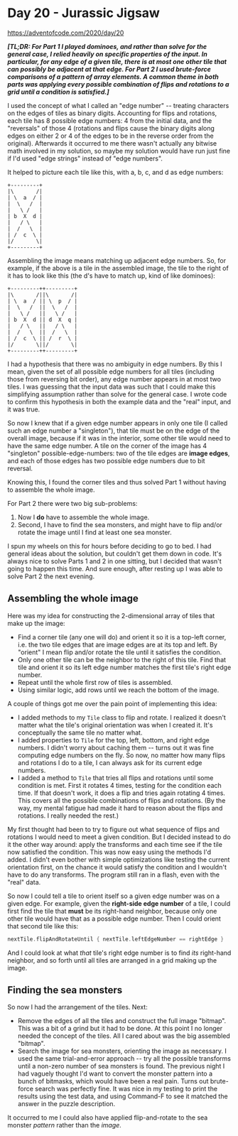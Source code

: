 # Day 20 - Jurassic Jigsaw

<https://adventofcode.com/2020/day/20>

***[TL;DR: For Part 1 I played dominoes, and rather than solve for the general case, I relied heavily on specific properties of the input.  In particular, for any edge of a given tile, there is at most one other tile that can possibly be adjacent at that edge.  For Part 2 I used brute-force comparisons of a pattern of array elements.  A common theme in both parts was applying every possible combination of flips and rotations to a grid until a condition is satisfied.]***

I used the concept of what I called an "edge number" -- treating characters on the edges of tiles as binary digits.  Accounting for flips and rotations, each tile has 8 possible edge numbers: 4 from the initial data, and the "reversals" of those 4 (rotations and flips cause the binary digits along edges on either 2 or 4 of the edges to be in the reverse order from the original).  Afterwards it occurred to me there wasn't actually any bitwise math involved in my solution, so maybe my solution would have run just fine if I'd used "edge strings" instead of "edge numbers".

It helped to picture each tile like this, with a, b, c, and d as edge numbers:

```text
+---------+
|\       /|
| \  a  / |
|  \   /  |
|   \ /   |
| b  X  d |
|   / \   |
|  /   \  |
| /  c  \ |
|/       \|
+---------+
```

Assembling the image means matching up adjacent edge numbers.  So, for example, if the above is a tile in the assembled image, the tile to the right of it has to look like this (the d's have to match up, kind of like dominoes):

```text
+---------++---------+
|\       /||\       /|
| \  a  / || \  p  / |
|  \   /  ||  \   /  |
|   \ /   ||   \ /   |
| b  X  d || d  X  q |
|   / \   ||   / \   |
|  /   \  ||  /   \  |
| /  c  \ || /  r  \ |
|/       \||/       \|
+---------++---------+
```

I had a hypothesis that there was no ambiguity in edge numbers.  By this I mean, given the set of all possible edge numbers for all tiles (including those from reversing bit order), any edge number appears in at most two tiles.  I was guessing that the input data was such that I could make this simplifying assumption rather than solve for the general case.  I wrote code to confirm this hypothesis in both the example data and the "real" input, and it was true.

So now I knew that if a given edge number appears in only one tile (I called such an edge number a "singleton"), that tile must be on the edge of the overall image, because if it was in the interior, some other tile would need to have the same edge number.   A tile on the corner of the image has 4 "singleton" possible-edge-numbers: two of the tile edges are **image edges**, and each of those edges has two possible edge numbers due to bit reversal.

Knowing this, I found the corner tiles and thus solved Part 1 without having to assemble the whole image.

For Part 2 there were two big sub-problems:

1. Now I **do** have to assemble the whole image.
2. Second, I have to find the sea monsters, and might have to flip and/or rotate the image until I find at least one sea monster.

I spun my wheels on this for hours before deciding to go to bed.  I had general ideas about the solution, but couldn't get them down in code.  It's always nice to solve Parts 1 and 2 in one sitting, but I decided that wasn't going to happen this time.  And sure enough, after resting up I was able to solve Part 2 the next evening.


## Assembling the whole image

Here was my idea for constructing the 2-dimensional array of tiles that make up the image:

- Find a corner tile (any one will do) and orient it so it is a top-left corner, i.e. the two tile edges that are image edges are at its top and left.  By "orient" I mean flip and/or rotate the tile until it satisfies the condition.
- Only one other tile can be the neighbor to the right of this tile.  Find that tile and orient it so its left edge number matches the first tile's right edge number.
- Repeat until the whole first row of tiles is assembled.
- Using similar logic, add rows until we reach the bottom of the image.

A couple of things got me over the pain point of implementing this idea:

- I added methods to my `Tile` class to flip and rotate.  I realized it doesn't matter what the tile's original orientation was when I created it.  It's conceptually the same tile no matter what.
- I added properties to `Tile` for the top, left, bottom, and right edge numbers.  I didn't worry about caching them -- turns out it was fine computing edge numbers on the fly.  So now, no matter how many flips and rotations I do to a tile, I can always ask for its current edge numbers.
- I added a method to `Tile` that tries all flips and rotations until some condition is met.  First it rotates 4 times, testing for the condition each time.  If that doesn't work, it does a flip and tries again rotating 4 times.  This covers all the possible combinations of flips and rotations.  (By the way, my mental fatigue had made it hard to reason about the flips and rotations.  I really needed the rest.)

My first thought had been to try to figure out what sequence of flips and rotations I would need to meet a given condition.  But I decided instead to do it the other way around: apply the transforms and each time see if the tile now satisfied the condition.  This was now easy using the methods I'd added.  I didn't even bother with simple optimizations like testing the current orientation first, on the chance it would satisfy the condition and I wouldn't have to do any transforms.  The program still ran in a flash, even with the "real" data.

So now I could tell a tile to orient itself so a given edge number was on a given edge.  For example, given the **right-side edge number** of a tile, I could first find the tile that **must** be its right-hand neighbor, because only one other tile would have that as a possible edge number.  Then I could orient that second tile like this:

```objective-c
nextTile.flipAndRotateUntil { nextTile.leftEdgeNumber == rightEdge }
```

And I could look at what *that* tile's right edge number is to find *its* right-hand neighbor, and so forth until all tiles are arranged in a grid making up the image.


## Finding the sea monsters

So now I had the arrangement of the tiles.  Next:

- Remove the edges of all the tiles and construct the full image "bitmap".  This was a bit of a grind but it had to be done.  At this point I no longer needed the concept of the tiles.  All I cared about was the big assembled "bitmap".
- Search the image for sea monsters, orienting the image as necessary.  I used the same trial-and-error approach -- try all the possible transforms until a non-zero number of sea monsters is found.  The previous night I had vaguely thought I'd want to convert the monster pattern into a bunch of bitmasks, which would have been a real pain.  Turns out brute-force search was perfectly fine.  It was nice in my testing to print the results using the test data, and using Command-F to see it matched the answer in the puzzle description.

It occurred to me I could also have applied flip-and-rotate to the sea monster *pattern* rather than the *image*.


